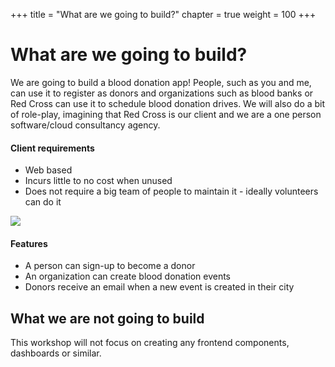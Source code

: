 +++
title = "What are we going to build?"
chapter = true
weight = 100
+++

# What are we going to build?
We are going to build a blood donation app! People, such as you and me, can use it to register as donors and 
organizations such as blood banks or Red Cross can use it to schedule blood donation drives. We will also do a bit of
role-play, imagining that Red Cross is our client and we are a one person software/cloud consultancy agency.

#### Client requirements
- Web based
- Incurs little to no cost when unused
- Does not require a big team of people to maintain it - ideally volunteers can do it

![](/images/architecture.png)

#### Features
- A person can sign-up to become a donor
- An organization can create blood donation events
- Donors receive an email when a new event is created in their city


## What we are not going to build

This workshop will not focus on creating any frontend components, dashboards or similar.